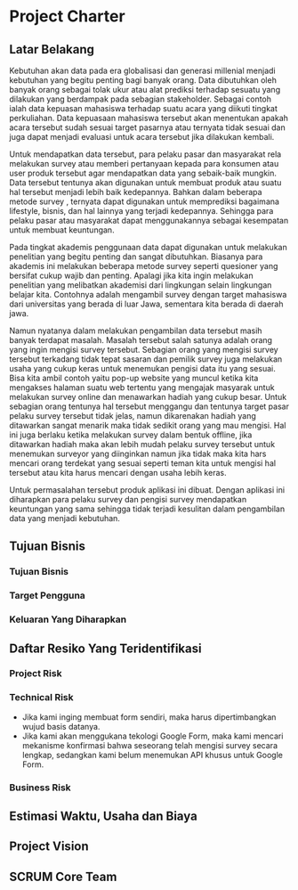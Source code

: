 Project Charter
===============

## Latar Belakang

Kebutuhan akan data pada era globalisasi dan generasi millenial menjadi kebutuhan yang begitu penting bagi banyak orang. Data dibutuhkan oleh banyak orang sebagai tolak ukur atau alat prediksi terhadap sesuatu yang dilakukan yang berdampak pada sebagian stakeholder. Sebagai contoh ialah data kepuasan mahasiswa terhadap suatu acara yang diikuti tingkat perkuliahan. Data kepuasaan mahasiswa tersebut akan menentukan apakah acara tersebut sudah sesuai target pasarnya atau ternyata tidak sesuai dan juga dapat menjadi evaluasi untuk acara tersebut jika dilakukan kembali.

Untuk mendapatkan data tersebut, para pelaku pasar dan masyarakat rela melakukan survey atau memberi pertanyaan kepada para konsumen atau user produk tersebut agar mendapatkan data yang sebaik-baik mungkin. Data tersebut tentunya akan digunakan untuk membuat produk atau suatu hal tersebut menjadi lebih baik kedepannya. Bahkan dalam beberapa metode survey , ternyata dapat digunakan untuk memprediksi bagaimana lifestyle, bisnis, dan hal lainnya yang terjadi kedepannya. Sehingga para pelaku pasar atau masyarakat dapat menggunakannya sebagai kesempatan untuk membuat keuntungan.

Pada tingkat akademis penggunaan data dapat digunakan untuk melakukan penelitian yang begitu penting dan sangat dibutuhkan. Biasanya para akademis ini melakukan beberapa metode survey seperti quesioner yang bersifat cukup wajib dan penting. Apalagi jika kita ingin melakukan penelitian yang melibatkan akademisi dari lingkungan selain lingkungan belajar kita. Contohnya adalah mengambil survey dengan target mahasiswa dari universitas yang berada di luar Jawa, sementara kita berada di daerah jawa.

Namun nyatanya dalam melakukan pengambilan data tersebut masih banyak terdapat masalah. Masalah tersebut salah satunya adalah orang yang ingin mengisi survey tersebut. Sebagian orang yang mengisi survey tersebut terkadang tidak tepat sasaran dan pemilik survey juga melakukan usaha yang cukup keras untuk menemukan pengisi data itu yang sesuai. Bisa kita ambil contoh yaitu pop-up website yang muncul ketika kita mengakses halaman suatu web tertentu yang mengajak masyarak untuk melakukan survey online dan menawarkan hadiah yang cukup besar. Untuk sebagian orang tentunya hal tersebut menggangu dan tentunya target pasar pelaku survey tersebut tidak jelas, namun dikarenakan hadiah yang ditawarkan sangat menarik maka tidak sedikit orang yang mau mengisi. Hal ini juga berlaku ketika melakukan survey dalam bentuk offline, jika ditawarkan hadiah maka akan lebih mudah pelaku survey tersebut untuk menemukan surveyor yang diinginkan namun jika tidak maka kita hars mencari orang terdekat yang sesuai seperti teman kita untuk mengisi hal tersebut atau kita harus mencari dengan usaha lebih keras.

Untuk permasalahan tersebut produk aplikasi ini dibuat. Dengan aplikasi ini diharapkan para pelaku survey dan pengisi survey mendapatkan keuntungan yang sama sehingga tidak terjadi kesulitan dalam pengambilan data yang menjadi kebutuhan.


## Tujuan Bisnis

### Tujuan Bisnis


### Target Pengguna


### Keluaran Yang Diharapkan


## Daftar Resiko Yang Teridentifikasi

### Project Risk


### Technical Risk
* Jika kami inging membuat form sendiri, maka harus dipertimbangkan wujud basis datanya.
* Jika kami akan menggukana tekologi Google Form, maka kami mencari mekanisme konfirmasi bahwa
  seseorang telah mengisi survey secara lengkap, sedangkan kami belum menemukan API khusus
  untuk Google Form.

### Business Risk



## Estimasi Waktu, Usaha dan Biaya


## Project Vision


## SCRUM Core Team


